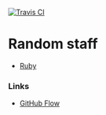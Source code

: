 [![Travis CI](https://img.shields.io/travis/vero4karu/docs.svg)](https://travis-ci.org/vero4karu/docs)

# Random staff

* [Ruby](Ruby.md)

### Links

* [GitHub Flow](https://guides.github.com/introduction/flow/)
